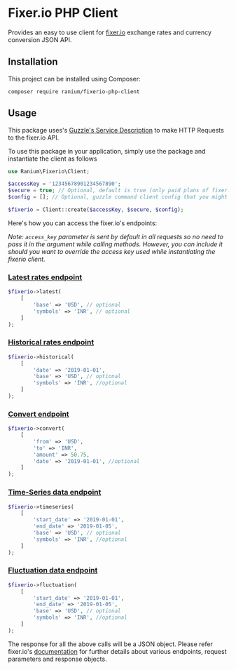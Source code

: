 # Fixer.io PHP Client

Provides an easy to use client for [fixer.io](https://fixer.io) exchange rates and currency conversion JSON API.

## Installation

This project can be installed using Composer:

``composer require ranium/fixerio-php-client``

## Usage

This package uses's [Guzzle's Service Description](https://github.com/guzzle/guzzle-services) to make HTTP Requests to the fixer.io API.

To use this package in your application, simply use the package and instantiate the client as follows

```php
use Ranium\Fixerio\Client;

$accessKey = '12345678901234567890';
$secure = true; // Optional, default is true (only paid plans of fixer.io supports SSL)
$config = []; // Optional, guzzle command client config that you might want to pass

$fixerio = Client::create($accessKey, $secure, $config);
```

Here's how you can access the fixer.io's endpoints:

*Note: `access_key` parameter is sent by default in all requests so no need to pass it in the argument while calling methods. However, you can include it should you want to override the access key used while instantiating the fixerio client.*

### [Latest rates endpoint](https://fixer.io/documentation#latestrates)

```php
$fixerio->latest(
    [
        'base' => 'USD', // optional
        'symbols' => 'INR', // optional
    ]
);
```  

### [Historical rates endpoint](https://fixer.io/documentation#historicalrates)

```php
$fixerio->historical(
    [
        'date' => '2019-01-01',
        'base' => 'USD', // optional
        'symbols' => 'INR', //optional
    ]
);
```

### [Convert endpoint](https://fixer.io/documentation#convertcurrency)

```php
$fixerio->convert(
    [
        'from' => 'USD',
        'to' => 'INR',
        'amount' => 50.75,
        'date' => '2019-01-01', //optional
    ]
);
```

### [Time-Series data endpoint](https://fixer.io/documentation#timeseries)

```php
$fixerio->timeseries(
    [
        'start_date' => '2019-01-01',
        'end_date' => '2019-01-05',
        'base' => 'USD', // optional
        'symbols' => 'INR', //optional
    ]
);
```

### [Fluctuation data endpoint](https://fixer.io/documentation#timeseries)

```php
$fixerio->fluctuation(
    [
        'start_date' => '2019-01-01',
        'end_date' => '2019-01-05',
        'base' => 'USD', // optional
        'symbols' => 'INR', //optional
    ]
);
```

The response for all the above calls will be a JSON object. Please refer fixer.io's [documentation](https://fixer.io/documentation) for further details about various endpoints, request parameters and response objects.
